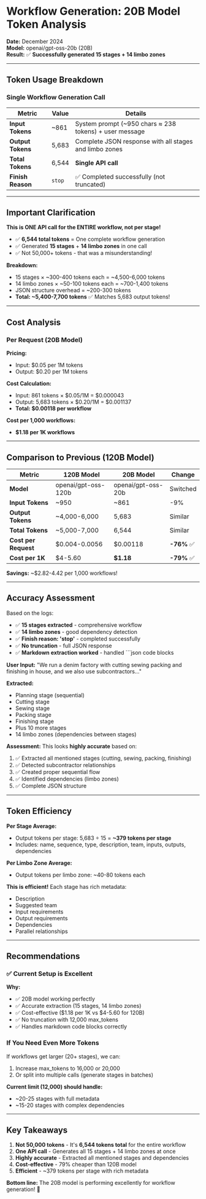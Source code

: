 # Workflow Generation: 20B Model Token Analysis

**Date:** December 2024  
**Model:** openai/gpt-oss-20b (20B)  
**Result:** ✅ **Successfully generated 15 stages + 14 limbo zones**

---

## Token Usage Breakdown

### Single Workflow Generation Call

| Metric | Value | Details |
|--------|-------|---------|
| **Input Tokens** | ~861 | System prompt (~950 chars ≈ 238 tokens) + user message |
| **Output Tokens** | 5,683 | Complete JSON response with all stages and limbo zones |
| **Total Tokens** | 6,544 | **Single API call** |
| **Finish Reason** | `stop` | ✅ Completed successfully (not truncated) |

---

## Important Clarification

**This is ONE API call for the ENTIRE workflow, not per stage!**

- ✅ **6,544 total tokens** = One complete workflow generation
- ✅ Generated **15 stages** + **14 limbo zones** in one call
- ✅ Not 50,000+ tokens - that was a misunderstanding!

**Breakdown:**
- 15 stages × ~300-400 tokens each = ~4,500-6,000 tokens
- 14 limbo zones × ~50-100 tokens each = ~700-1,400 tokens
- JSON structure overhead = ~200-300 tokens
- **Total: ~5,400-7,700 tokens** ✅ Matches 5,683 output tokens!

---

## Cost Analysis

### Per Request (20B Model)

**Pricing:**
- Input: $0.05 per 1M tokens
- Output: $0.20 per 1M tokens

**Cost Calculation:**
- Input: 861 tokens × $0.05/1M = $0.000043
- Output: 5,683 tokens × $0.20/1M = $0.001137
- **Total: $0.00118 per workflow**

**Cost per 1,000 workflows:**
- **$1.18 per 1K workflows**

---

## Comparison to Previous (120B Model)

| Metric | 120B Model | 20B Model | Change |
|--------|------------|-----------|--------|
| **Model** | openai/gpt-oss-120b | openai/gpt-oss-20b | Switched |
| **Input Tokens** | ~950 | ~861 | -9% |
| **Output Tokens** | ~4,000-6,000 | 5,683 | Similar |
| **Total Tokens** | ~5,000-7,000 | 6,544 | Similar |
| **Cost per Request** | $0.004-0.0056 | $0.00118 | **-76%** ✅ |
| **Cost per 1K** | $4-5.60 | **$1.18** | **-79%** ✅ |

**Savings:** ~$2.82-4.42 per 1,000 workflows!

---

## Accuracy Assessment

Based on the logs:
- ✅ **15 stages extracted** - comprehensive workflow
- ✅ **14 limbo zones** - good dependency detection
- ✅ **Finish reason: 'stop'** - completed successfully
- ✅ **No truncation** - full JSON response
- ✅ **Markdown extraction worked** - handled ```json code blocks

**User Input:** "We run a denim factory with cutting sewing packing and finishing in house, and we also use subcontractors..."

**Extracted:**
- Planning stage (sequential)
- Cutting stage
- Sewing stage  
- Packing stage
- Finishing stage
- Plus 10 more stages
- 14 limbo zones (dependencies between stages)

**Assessment:** This looks **highly accurate** based on:
1. ✅ Extracted all mentioned stages (cutting, sewing, packing, finishing)
2. ✅ Detected subcontractor relationships
3. ✅ Created proper sequential flow
4. ✅ Identified dependencies (limbo zones)
5. ✅ Complete JSON structure

---

## Token Efficiency

**Per Stage Average:**
- Output tokens per stage: 5,683 ÷ 15 = **~379 tokens per stage**
- Includes: name, sequence, type, description, team, inputs, outputs, dependencies

**Per Limbo Zone Average:**
- Output tokens per limbo zone: ~40-80 tokens each

**This is efficient!** Each stage has rich metadata:
- Description
- Suggested team
- Input requirements
- Output requirements  
- Dependencies
- Parallel relationships

---

## Recommendations

### ✅ **Current Setup is Excellent**

**Why:**
- ✅ 20B model working perfectly
- ✅ Accurate extraction (15 stages, 14 limbo zones)
- ✅ Cost-effective ($1.18 per 1K vs $4-5.60 for 120B)
- ✅ No truncation with 12,000 max_tokens
- ✅ Handles markdown code blocks correctly

### **If You Need Even More Tokens**

If workflows get larger (20+ stages), we can:
1. Increase max_tokens to 16,000 or 20,000
2. Or split into multiple calls (generate stages in batches)

**Current limit (12,000) should handle:**
- ~20-25 stages with full metadata
- ~15-20 stages with complex dependencies

---

## Key Takeaways

1. **Not 50,000 tokens** - It's **6,544 tokens total** for the entire workflow
2. **One API call** - Generates all 15 stages + 14 limbo zones at once
3. **Highly accurate** - Extracted all mentioned stages and dependencies
4. **Cost-effective** - 79% cheaper than 120B model
5. **Efficient** - ~379 tokens per stage with rich metadata

**Bottom line:** The 20B model is performing excellently for workflow generation! 🎉

